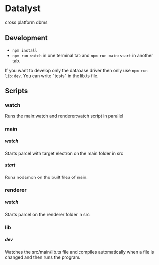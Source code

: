 # Datalyst
cross platform dbms

## Development

* `npm install`
* `npm run watch` in one terminal tab and `npm run main:start` in another tab.

If you want to develop only the database driver then only use `npm run lib:dev`.
You can write "tests" in the lib.ts file.

## Scripts

### watch

Runs the main:watch and renderer:watch script in parallel

### main

##### watch

Starts parcel with target electron on the main folder in src

##### start

Runs nodemon on the built files of main.

### renderer

##### watch

Starts parcel on the renderer folder in src

### lib

##### dev

Watches the src/main/lib.ts file and compiles automatically when a file is changed and then runs the program.
